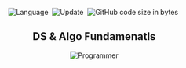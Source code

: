 <div align='center'>

![Language](https://img.shields.io/badge/Language-Python_3-important)&nbsp;
![Update](https://img.shields.io/badge/Last%20Update-September%2017,%202022-brightgreen)&nbsp;
![GitHub code size in bytes](https://img.shields.io/github/languages/code-size/imranxyz/dsa-fundamentals.svg?colorB=RebeccaPurple&label=Repo%20Size&style=popout)&nbsp;

<h2> DS & Algo Fundamenatls </h2>

![Programmer](https://github.com/sadanandpai/dsa-interview-challenges/blob/main/programmer.svg)

</div>

